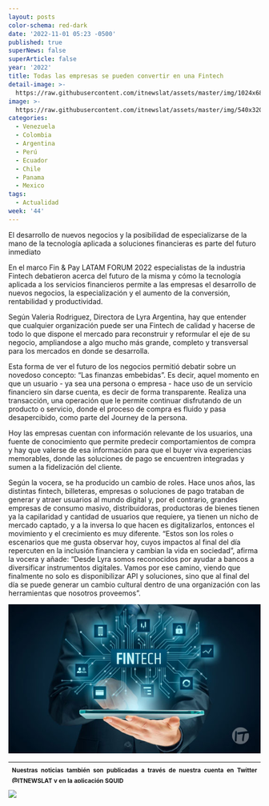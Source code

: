 ```yaml
---
layout: posts
color-schema: red-dark
date: '2022-11-01 05:23 -0500'
published: true
superNews: false
superArticle: false
year: '2022'
title: Todas las empresas se pueden convertir en una Fintech
detail-image: >-
  https://raw.githubusercontent.com/itnewslat/assets/master/img/1024x680/Fintech-g.jpg
image: >-
  https://raw.githubusercontent.com/itnewslat/assets/master/img/540x320/Fintech-p.jpg
categories:
  - Venezuela
  - Colombia
  - Argentina
  - Perú
  - Ecuador
  - Chile
  - Panama
  - Mexico
tags:
  - Actualidad
week: '44'
---
```

El desarrollo de nuevos negocios y la posibilidad de especializarse de la mano de la tecnología aplicada a soluciones financieras es parte del futuro inmediato

En el marco Fin & Pay LATAM FORUM 2022 especialistas de la industria Fintech debatieron acerca del futuro de la misma y cómo la tecnología aplicada a los servicios financieros permite a las empresas el desarrollo de nuevos negocios, la especialización y el aumento de la conversión, rentabilidad y productividad.

Según Valeria Rodriguez, Directora de Lyra Argentina, hay que entender que cualquier organización puede ser una Fintech de calidad y hacerse de todo lo que dispone el mercado para reconstruir y reformular el eje de su negocio, ampliandose a algo mucho más grande, completo y transversal para los mercados en donde se desarrolla.

Esta forma de ver el futuro de los negocios permitió debatir sobre un novedoso concepto: “Las finanzas embebidas”. Es decir, aquel momento en que un usuario - ya sea una persona o empresa - hace uso de un servicio financiero sin darse cuenta, es decir de forma transparente. Realiza una transacción, una operación que le permite continuar disfrutando de un producto o servicio, donde el proceso de compra es fluido y pasa desapercibido, como parte del Journey de la persona. 

Hoy las empresas cuentan con información relevante de los usuarios, una fuente de conocimiento que permite predecir comportamientos de compra y hay que valerse de esa información para que el buyer viva experiencias memorables, donde las soluciones de pago se encuentren integradas y sumen a la fidelización del cliente.

Según la vocera, se ha producido un cambio de roles. Hace unos años, las distintas fintech, billeteras, empresas o soluciones de pago trataban de generar y atraer usuarios al mundo digital y, por el contrario, grandes empresas de consumo masivo, distribuidoras, productoras de bienes tienen ya la capilaridad y cantidad de usuarios que requiere, ya tienen un nicho de mercado captado, y a la inversa lo que hacen es digitalizarlos, entonces el movimiento y el crecimiento es muy diferente. “Estos son los roles o escenarios que me gusta observar hoy, cuyos impactos al final del día repercuten en la inclusión financiera y cambian la vida en sociedad”, afirma la vocera y añade: “Desde Lyra somos reconocidos por ayudar a bancos a diversificar instrumentos digitales. Vamos por ese camino, viendo que finalmente no solo es disponibilizar API y soluciones, sino que al final del día se puede generar un cambio cultural dentro de una organización con las herramientas que nosotros proveemos”.

![](https://raw.githubusercontent.com/itnewslat/assets/master/img/540x320/Fintech-p.jpg)

<table style="height: 42px;" width="569">
<tbody>
<tr>
<td style="text-align: justify;"><sub><strong>Nuestras noticias también son publicadas a través de nuestra cuenta en Twitter <a href="https://twitter.com/itnewslat?lang=es">@ITNEWSLAT</a> y en la aplicación <a href="https://squidapp.co/en/">SQUID</a></strong></sub></td>
</tr>
</tbody>
</table>

<img src="https://tracker.metricool.com/c3po.jpg?hash=56f88a41e39ab42c063cc51676587a04"/>